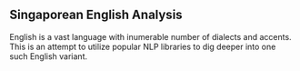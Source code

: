 ## Singaporean English Analysis

English is a vast language with inumerable number of dialects and accents. This is an attempt to utilize popular NLP libraries to dig deeper into one such English variant.
